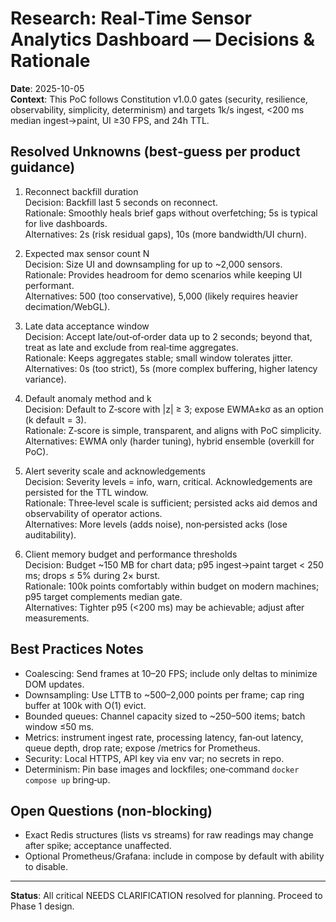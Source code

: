 # Research: Real-Time Sensor Analytics Dashboard — Decisions & Rationale

**Date**: 2025-10-05  
**Context**: This PoC follows Constitution v1.0.0 gates (security, resilience, observability, simplicity, determinism) and targets 1k/s ingest, <200 ms median ingest→paint, UI ≥30 FPS, and 24h TTL.

## Resolved Unknowns (best‑guess per product guidance)

1) Reconnect backfill duration  
Decision: Backfill last 5 seconds on reconnect.  
Rationale: Smoothly heals brief gaps without overfetching; 5s is typical for live dashboards.  
Alternatives: 2s (risk residual gaps), 10s (more bandwidth/UI churn).

2) Expected max sensor count N  
Decision: Size UI and downsampling for up to ~2,000 sensors.  
Rationale: Provides headroom for demo scenarios while keeping UI performant.  
Alternatives: 500 (too conservative), 5,000 (likely requires heavier decimation/WebGL).

3) Late data acceptance window  
Decision: Accept late/out‑of‑order data up to 2 seconds; beyond that, treat as late and exclude from real‑time aggregates.  
Rationale: Keeps aggregates stable; small window tolerates jitter.  
Alternatives: 0s (too strict), 5s (more complex buffering, higher latency variance).

4) Default anomaly method and k  
Decision: Default to Z‑score with |z| ≥ 3; expose EWMA±kσ as an option (k default = 3).  
Rationale: Z‑score is simple, transparent, and aligns with PoC simplicity.  
Alternatives: EWMA only (harder tuning), hybrid ensemble (overkill for PoC).

5) Alert severity scale and acknowledgements  
Decision: Severity levels = info, warn, critical. Acknowledgements are persisted for the TTL window.  
Rationale: Three‑level scale is sufficient; persisted acks aid demos and observability of operator actions.  
Alternatives: More levels (adds noise), non‑persisted acks (lose auditability).

6) Client memory budget and performance thresholds  
Decision: Budget ~150 MB for chart data; p95 ingest→paint target < 250 ms; drops ≤ 5% during 2× burst.  
Rationale: 100k points comfortably within budget on modern machines; p95 target complements median gate.  
Alternatives: Tighter p95 (<200 ms) may be achievable; adjust after measurements.

## Best Practices Notes
- Coalescing: Send frames at 10–20 FPS; include only deltas to minimize DOM updates.
- Downsampling: Use LTTB to ~500–2,000 points per frame; cap ring buffer at 100k with O(1) evict.
- Bounded queues: Channel capacity sized to ~250–500 items; batch window ≤50 ms.
- Metrics: instrument ingest rate, processing latency, fan‑out latency, queue depth, drop rate; expose /metrics for Prometheus.
- Security: Local HTTPS, API key via env var; no secrets in repo.
- Determinism: Pin base images and lockfiles; one‑command `docker compose up` bring‑up.

## Open Questions (non‑blocking)
- Exact Redis structures (lists vs streams) for raw readings may change after spike; acceptance unaffected.
- Optional Prometheus/Grafana: include in compose by default with ability to disable.

---
**Status**: All critical NEEDS CLARIFICATION resolved for planning. Proceed to Phase 1 design.
